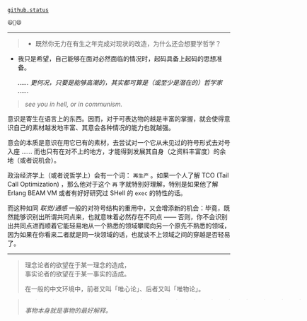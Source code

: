 [`github.status`](https://githubstatus.com/)

~~~~ postscript
😃🤔😄
~~~~

----



> - 既然你无力在有生之年完成对现状的改造，为什么还会想要学哲学？

- 我只是希望，自己能够在面对必然面临的情况时，起码具备上起码的思想准备。
  
  *…… 更何况，只要是能够高潮的，其实都可算是（或至少是潜在的）哲学家 ……*
  

> *see you in hell, or in communism.*


意识是寄生在语言上的东西。因而，对于可表达物的越是丰富的掌握，就会使得意识自己的素材越发地丰富、其意会各种情况的能力也就越强。

意会的本质是意识在用它已有的素材，去尝试对一个它从未见过的符号形式去对号入座 …… 而也只有在对不上的地方，才能得到发展其自身（之资料丰富度）的余地（或者说机会）。

政治经济学上（或者说哲学上）会有一个词： `再生产` 。如果一个人了解 TCO (Tail Call Optimization) ，那么他对于这个 `再` 字就特别好理解，特别是如果他了解 Erlang BEAM VM 或者有好好研究过 SHell 的 `exec` 的特性的话。

而这种如同 *联觉/通感* 一般的对符号结构的重用中，又会增添新的机会：毕竟，既然能够识别出所谓共同点来，也就意味着必然存在不同点 —— 否则，你不会识别出共同点进而顺着它能轻易地从一个熟悉的领域攀爬向另一个原先不熟悉的领域，因为如果在你看来二者就是同一块领域的话，也就谈不上领域之间的穿越是否轻易了。

------

> 理念论者的欲望在于某一理念的造成，  
> 事实论者的欲望在于某一事实的造成。
> 
> 在一般的中文环境中，前者又叫「唯心论」、后者又叫「唯物论」。
> 

> > > > > > > > > > > > > > > > > ------
> 
> *事物本身就是事物的最好解释。*
> 
